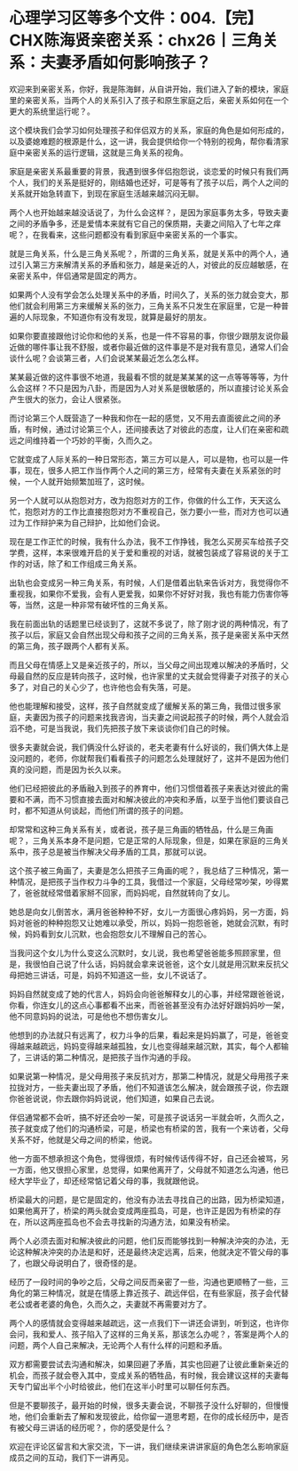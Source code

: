 # 心理学习区等多个文件：004.【完】CHX陈海贤亲密关系：chx26丨三角关系：夫妻矛盾如何影响孩子？

欢迎来到亲密关系，你好，我是陈海鲜，从自讲开始，我们进入了新的模块，家庭里的亲密关系，当两个人的关系引入了孩子和原生家庭之后，亲密关系如何在一个更大的系统里运行呢？。

这个模块我们会学习如何处理孩子和伴侣双方的关系，家庭的角色是如何形成的，以及婆媳难题的根源是什么，这一讲，我会提供给你一个特别的视角，帮你看清家庭中亲密关系的运行逻辑，这就是三角关系的视角。

家庭是亲密关系最重要的背景，我遇到很多伴侣抱怨说，谈恋爱的时候只有我们两个人，我们的关系是挺好的，刚结婚也还好，可是等有了孩子以后，两个人之间的关系就开始急转直下，到现在家庭生活越来越沉闷无聊。

两个人也开始越来越没话说了，为什么会这样？，是因为家庭事务太多，导致夫妻之间的矛盾争多，还是爱情本来就有它自己的保质期，夫妻之间陷入了七年之痒呢？，在我看来，这些问题都没有看到家庭中亲密关系的一个事实。

就是三角关系，什么是三角关系呢？，所谓的三角关系，就是关系中的两个人，通过引入第三方来解清关系的矛盾和张力，越是亲近的人，对彼此的反应越敏感，在亲密关系中，伴侣通常是固定的两方。

如果两个人没有学会怎么处理关系中的矛盾，时间久了，关系的张力就会变大，那他们就会利用第三方来缓解关系的张力，三角关系不只发生在家庭里，它是一种普遍的人际现象，不知道你有没有发现，就算是最好的朋友。

如果你要直接跟他讨论你和他的关系，也是一件不容易的事，你很少跟朋友说你最近做的哪件事让我不舒服，或者你最近做的这件事是不是对我有意见，通常人们会谈什么呢？会谈第三者，人们会说某某最近怎么怎么样。

某某最近做的这件事很不地道，我最看不惯的就是某某某的这一点等等等等，为什么会这样？不只是因为八卦，而是因为人对关系是很敏感的，所以直接讨论关系会产生很大的张力，会让人很紧张。

而讨论第三个人既营造了一种我和你在一起的感觉，又不用去直面彼此之间的矛盾，有时候，通过讨论第三个人，还间接表达了对彼此的态度，让人们在亲密和疏远之间维持着一个巧妙的平衡，久而久之。

它就变成了人际关系的一种日常形态，第三方可以是人，可以是物，也可以是一件事，现在，很多人把工作当作两个人之间的第三方，经常有夫妻在关系紧张的时候，一个人就开始频繁加班了，这时候。

另一个人就可以从抱怨对方，改为抱怨对方的工作，你做的什么工作，天天这么忙，抱怨对方的工作比直接抱怨对方不重视自己，张力要小一些，而对方也可以通过为工作辩护来为自己辩护，比如他们会说。

现在是工作正忙的时候，我有什么办法，我不工作挣钱，我怎么买房买车给孩子交学费，这样，本来很难开启的关于爱和重视的对话，就被包装成了容易说的关于工作的对话，除了和工作组成三角关系。

出轨也会变成另一种三角关系，有时候，人们是借着出轨来告诉对方，我觉得你不重视我，如果你不爱我，会有人更爱我，如果你不好好对我，我也有能力伤害你等等，当然，这是一种非常有破坏性的三角关系。

我在前面出轨的话题里已经谈到了，这就不多说了，除了刚才说的两种情况，有了孩子以后，家庭又会自然出现父母和孩子之间的三角关系，孩子是亲密关系中天然的第三角，孩子跟两个人都有关系。

而且父母在情感上又是亲近孩子的，所以，当父母之间出现难以解决的矛盾时，父母最自然的反应是转向孩子，这时候，也许家里的丈夫就会觉得妻子对孩子的关心多了，对自己的关心少了，也许他也会有失落，可是。

他也能理解和接受，这样，孩子自然就变成了缓解关系的第三角，我借过很多家庭，夫妻因为孩子的问题来找我咨询，当夫妻之间说起孩子的时候，两个人就会滔滔不绝，可是当我说，我们先把孩子放下来谈谈你们自己的时候。

很多夫妻就会说，我们俩没什么好谈的，老夫老妻有什么好谈的，我们俩大体上是没问题的，老师，你就帮我们看看孩子的问题怎么处理就好了，这并不是因为他们真的没问题，而是因为长久以来。

他们已经把彼此的矛盾融入到孩子的养育中，他们习惯借着孩子来表达对彼此的需要和不满，而不习惯直接去面对和解决彼此的冲突和矛盾，以至于当他们要谈自己时，都不知道从何谈起，而他们所谓的孩子的问题。

却常常和这种三角关系有关，或者说，孩子是三角画的牺牲品，什么是三角画呢？，三角关系本身不是问题，它是正常的人际现象，但是，如果在家庭的三角关系中，孩子总是被当作解决父母矛盾的工具，那就可以说。

这个孩子被三角画了，夫妻是怎么把孩子三角画的呢？，我总结了三种情况，第一种情况，是把孩子当作权力斗争的工具，我借过一个家庭，父母经常吵架，吵得累了，爸爸就经常借着家掰不回家，而妈妈呢，自然就转向了女儿。

她总是向女儿倒苦水，满月爸爸种种不好，女儿一方面很心疼妈妈，另一方面，妈妈对爸爸的种种抱怨又让她难以承受，所以，妈妈一抱怨爸爸，她就会沉默，有时候，妈妈看到女儿沉默，也会抱怨女儿不理解自己的苦心。

当我问这个女儿为什么变这么沉默时，女儿说，我也希望爸爸能多照顾家里，但是，我很怕自己说了什么话，妈妈就会拿来说爸爸，这个女儿就是用沉默来反抗父母把她三讲话，可是，妈妈不知道这一些，女儿不说话了。

妈妈自然就变成了她的代言人，妈妈会向爸爸解释女儿的心事，并经常跟爸爸说，你看，你连女儿的这点心事都看不出来，而爸爸甚至没有办法好好跟妈妈吵一架，他不同意妈妈的说法，可是他也不想伤害女儿。

他想到的办法就只有远离了，权力斗争的后果，看起来是妈妈赢了，可是，爸爸变得越来越疏远，妈妈变得越来越孤独，女儿也变得越来越沉默，其实，每个人都输了，三讲话的第二种情况，是把孩子当作沟通的手段。

如果说第一种情况，是父母用孩子来反抗对方，那第二种情况，就是父母用孩子来拉拢对方，一些夫妻出现了矛盾，他们不知道该怎么解决，就会跟孩子说，你去跟你爸爸说说，你去跟你妈妈说说，他们知道，如果自己去说。

伴侣通常都不会听，搞不好还会吵一架，可是孩子说话另一半就会听，久而久之，孩子就变成了他们的沟通桥梁，可是，桥梁也有桥梁的苦，我有一个来访者，父母关系不好，他就是父母之间的桥梁，他说。

他一方面不想承担这个角色，觉得很烦，有时候传话传得不好，自己还会被骂，另一方面，他又很担心家里，总觉得，如果他离开了，父母就不知道怎么沟通，他已经大学毕业了，却还经常惦记着父母的事，我就跟他说。

桥梁最大的问题，是它是固定的，他没有办法去寻找自己的出路，因为桥梁知道，如果他离开了，桥梁的两头就会变成两座孤岛，可是，也许正是因为有桥梁的存在，所以这两座孤岛也不会去寻找新的沟通方法，如果没有桥梁。

两个人必须去面对和解决彼此的问题，他们反而能够找到一种解决沖突的办法，无论这种解决沖突的办法是和好，还是最终决定远离，后来，他就决定不管父母的事了，也跟父母说明白了，很奇怪的是。

经历了一段时间的争吵之后，父母之间反而亲密了一些，沟通也更顺畅了一些，三角化的第三种情况，就是在情感上靠近孩子、疏远伴侣，在有些家庭，孩子会代替老公或者老婆的角色，久而久之，夫妻就不再需要对方了。

两个人的感情就会变得越来越疏远，这一点我们下一讲还会讲到，听到这，也许你会问，我和爱人、孩子陷入了这样的三角关系，那该怎么办呢？，答案是两个人的问题，两个人自己来解决，无论两个人有什么样的问题和矛盾。

双方都需要尝试去沟通和解决，如果回避了矛盾，其实也回避了让彼此重新亲近的机会，而孩子就会卷入其中，变成关系的牺牲品，有时候，我会建议这样的夫妻每天专门留出半个小时给彼此，他们在这半小时里可以聊任何东西。

但是不要聊孩子，最开始的时候，很多夫妻会说，不聊孩子没什么好聊的，但慢慢地，他们会重新去了解和发现彼此，给你留一道思考题，在你的成长经历中，是否有被父母三讲话的经历呢？，你的感受是什么？

欢迎在评论区留言和大家交流，下一讲，我们继续来讲讲家庭的角色怎么影响家庭成员之间的互动，我们下一讲再见。